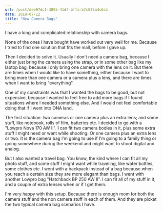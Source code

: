 ```yaml
---
url: /post/dee97dc1-3895-41df-bffa-b7c5f5a4c6cb
date: 2018-07-12
title: "New Camera Bags"
---
```


I have a long and complicated relationship with camera bags.

None of the ones I have bought have worked out very well for me. Because I tried to find one solution that fits the mall, before I gave up. 

Then I decided to solve it. Usually I don't need a camera bag, because I either just bring the camera using the strap, or in some other bag like my laptop bag; because I only bring one camera with the lens on it. But there are times when I would like to have something, either because I want to bring more than one camera or a camera plus a lens, and there are times when I want to bring "everything". 

One of my constraints was that I wanted the bags to be good, but not expensive, because I wanted to feel free to add more bags if I found situations where I needed something else. And I would not feel comfortable doing that if I went into ONA land. 

The first situation: two cameras or one camera plus an extra lens; and some stuff, like notebook, rolls of film, batteries etc. I decided to go with a "Lowpro Nova 170 AW II". I can fit two camera bodies in it, plus some extra stuff I might need or want while shooting. Or one camera plus an extra lens or two. It is the camera bag I'm going to use if I'm going to a family thing or going somewhere during the weekend and might want to shoot digital and analog. 

But I also wanted a travel bag. You know, the kind where I can fit all my photo stuff, and some stuff I might want while traveling, like water bottles, some clothes etc. I went with a backpack instead of a bag because when you reach a certain size they are more elegant than bags. I went with another Lowpro bag "Hatchback BP 250 AW II". I can fit all of my stuff in it, and a couple of extra lenses when or if I get them. 

I'm very happy with this setup. Because there is enough room for both the camera stuff and the non camera stuff in each of them. And they are picket the two typical camera bag scenarios I have. 